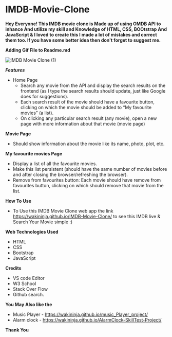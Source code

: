 # IMDB-Movie-Clone

**Hey Everyone! This IMDB movie clone is Made up of using OMDB API to inhance And utilize my skill and Knowledge of HTML, CSS, BOOtstrap And JavaScript & I loved to create this I made a lot of mistakes and correct them too. If you have some better idea then don't forget to suggest me.**

**Adding Gif File to Readme.md** 

![IMDB Movie Clone (1)](https://user-images.githubusercontent.com/86143301/210487472-cbe37d56-55a1-4044-958c-edd138b00d1c.gif)


***Features***
  * Home Page
    * Search any movie from the API and display the search results on the frontend (as I type the search results should update, just like Google does for suggestions).
    * Each search result of the movie should have a favourite button, clicking on which the movie should be added to “My favourite movies” (a list).
    * On clicking any particular search result (any movie), open a new page with more information about that movie (movie page)

**Movie Page**
  * Should show information about the movie like its name, photo, plot, etc.

**My favourite movies Page**
  * Display a list of all the favourite movies.
  * Make this list persistent (should have the same number of movies before and after closing the browser/refreshing the browser).
  * Remove from favourites button: Each movie should have remove from favourites button, clicking on which should remove that movie from the list.
  
**How To Use**
  * To Use this IMDB Movie Clone web app the link https://wakininja.github.io/IMDB-Movie-Clone/ to see this IMDB live & Search Your Movie simple :)
  
  
**Web Technologies Used**
* HTML  
* CSS  
* Bootstrap
* JavaScript
  
  
**Credits**
* VS code Editor
* W3 School
* Stack Over Flow
* Github search.

**You May Also like the**
* Music Player - https://wakininja.github.io/music_Player_project/
* Alarm clock - https://wakininja.github.io/AlarmClock-SkillTest-Project/



**Thank You**




